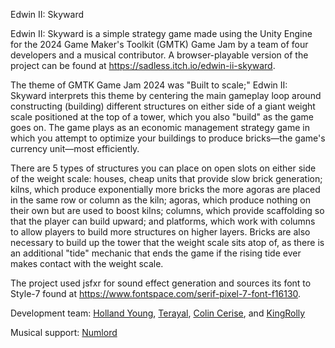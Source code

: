 Edwin II: Skyward

Edwin II: Skyward is a simple strategy game made using the Unity Engine for the 2024 Game Maker's Toolkit (GMTK) Game Jam by a team of four developers and a musical contributor. A browser-playable version of the project can be found at https://sadless.itch.io/edwin-ii-skyward.

The theme of GMTK Game Jam 2024 was "Built to scale;" Edwin II: Skyward interprets this theme by centering the main gameplay loop around constructing (building) different structures on either side of a giant weight scale positioned at the top of a tower, which you also "build" as the game goes on. The game plays as an economic management strategy game in which you attempt to optimize your buildings to produce bricks—the game's currency unit—most efficiently.

There are 5 types of structures you can place on open slots on either side of the weight scale: houses, cheap units that provide slow brick generation; kilns, which produce exponentially more bricks the more agoras are placed in the same row or column as the kiln; agoras, which produce nothing on their own but are used to boost kilns; columns, which provide scaffolding so that the player can build upward; and platforms, which work with columns to allow players to build more structures on higher layers. Bricks are also necessary to build up the tower that the weight scale sits atop of, as there is an additional "tide" mechanic that ends the game if the rising tide ever makes contact with the weight scale.

The project used jsfxr for sound effect generation and sources its font to Style-7 found at https://www.fontspace.com/serif-pixel-7-font-f16130.

Development team: [Holland Young](https://github.com/hollandyoung), [Terayal](https://github.com/Terayal), [Colin Cerise](https://github.com/ColinCerise), and [KingRolly](https://github.com/KingRolly)

Musical support: [Numlord](https://numlord.itch.io/)
